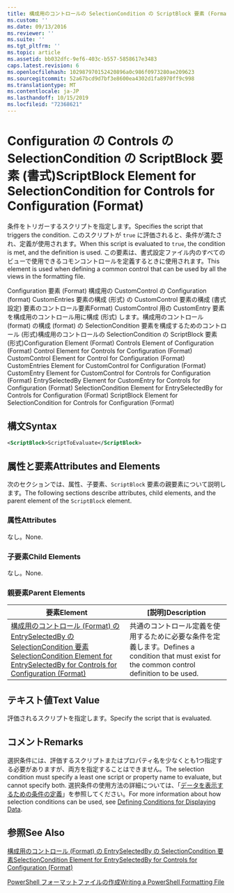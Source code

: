 ```yaml
---
title: 構成用のコントロールの SelectionCondition の ScriptBlock 要素 (Format) |Microsoft Docs
ms.custom: ''
ms.date: 09/13/2016
ms.reviewer: ''
ms.suite: ''
ms.tgt_pltfrm: ''
ms.topic: article
ms.assetid: bb032dfc-9ef6-403c-b557-5858617e3483
caps.latest.revision: 6
ms.openlocfilehash: 102987970152420896a0c986f0973280ae209623
ms.sourcegitcommit: 52a67bcd9d7bf3e8600ea4302d1fa8970ff9c998
ms.translationtype: MT
ms.contentlocale: ja-JP
ms.lasthandoff: 10/15/2019
ms.locfileid: "72368621"
---
```

# <a name="scriptblock-element-for-selectioncondition-for-controls-for-configuration-format"></a><span data-ttu-id="365c1-102">Configuration の Controls の SelectionCondition の ScriptBlock 要素 (書式)</span><span class="sxs-lookup"><span data-stu-id="365c1-102">ScriptBlock Element for SelectionCondition for Controls for Configuration (Format)</span></span>

<span data-ttu-id="365c1-103">条件をトリガーするスクリプトを指定します。</span><span class="sxs-lookup"><span data-stu-id="365c1-103">Specifies the script that triggers the condition.</span></span> <span data-ttu-id="365c1-104">このスクリプトが `true` に評価されると、条件が満たされ、定義が使用されます。</span><span class="sxs-lookup"><span data-stu-id="365c1-104">When this script is evaluated to `true`, the condition is met, and the definition is used.</span></span> <span data-ttu-id="365c1-105">この要素は、書式設定ファイル内のすべてのビューで使用できるコモンコントロールを定義するときに使用されます。</span><span class="sxs-lookup"><span data-stu-id="365c1-105">This element is used when defining a common control that can be used by all the views in the formatting file.</span></span>

<span data-ttu-id="365c1-106">Configuration 要素 (Format) 構成用の CustomControl の Configuration (format) CustomEntries 要素の構成 (形式) の CustomControl 要素の構成 (書式設定) 要素のコントロール要素Format) CustomControl 用の CustomEntry 要素を構成用のコントロール用に構成 (形式) します。構成用のコントロール (format) の構成 (format) の SelectionCondition 要素を構成するためのコントロール (形式)構成用のコントロールの SelectionCondition の ScriptBlock 要素 (形式)</span><span class="sxs-lookup"><span data-stu-id="365c1-106">Configuration Element (Format) Controls Element of Configuration (Format) Control Element for Controls for Configuration (Format) CustomControl Element for Control for Configuration (Format) CustomEntries Element for CustomControl for Configuration (Format) CustomEntry Element for CustomControl for Controls for Configuration (Format) EntrySelectedBy Element for CustomEntry for Controls for Configuration (Format) SelectionCondition Element for EntrySelectedBy for Controls for Configuration (Format) ScriptBlock Element for SelectionCondition for Controls for Configuration (Format)</span></span>

## <a name="syntax"></a><span data-ttu-id="365c1-107">構文</span><span class="sxs-lookup"><span data-stu-id="365c1-107">Syntax</span></span>

```xml
<ScriptBlock>ScriptToEvaluate</ScriptBlock>
```

## <a name="attributes-and-elements"></a><span data-ttu-id="365c1-108">属性と要素</span><span class="sxs-lookup"><span data-stu-id="365c1-108">Attributes and Elements</span></span>

<span data-ttu-id="365c1-109">次のセクションでは、属性、子要素、`ScriptBlock` 要素の親要素について説明します。</span><span class="sxs-lookup"><span data-stu-id="365c1-109">The following sections describe attributes, child elements, and the parent element of the `ScriptBlock` element.</span></span>

### <a name="attributes"></a><span data-ttu-id="365c1-110">属性</span><span class="sxs-lookup"><span data-stu-id="365c1-110">Attributes</span></span>

<span data-ttu-id="365c1-111">なし。</span><span class="sxs-lookup"><span data-stu-id="365c1-111">None.</span></span>

### <a name="child-elements"></a><span data-ttu-id="365c1-112">子要素</span><span class="sxs-lookup"><span data-stu-id="365c1-112">Child Elements</span></span>

<span data-ttu-id="365c1-113">なし。</span><span class="sxs-lookup"><span data-stu-id="365c1-113">None.</span></span>

### <a name="parent-elements"></a><span data-ttu-id="365c1-114">親要素</span><span class="sxs-lookup"><span data-stu-id="365c1-114">Parent Elements</span></span>

|<span data-ttu-id="365c1-115">要素</span><span class="sxs-lookup"><span data-stu-id="365c1-115">Element</span></span>|<span data-ttu-id="365c1-116">[説明]</span><span class="sxs-lookup"><span data-stu-id="365c1-116">Description</span></span>|
|-------------|-----------------|
|[<span data-ttu-id="365c1-117">構成用のコントロール (Format) の EntrySelectedBy の SelectionCondition 要素</span><span class="sxs-lookup"><span data-stu-id="365c1-117">SelectionCondition Element for EntrySelectedBy for Controls for Configuration (Format)</span></span>](./selectioncondition-element-for-entryselectedby-for-controls-for-configuration-format.md)|<span data-ttu-id="365c1-118">共通のコントロール定義を使用するために必要な条件を定義します。</span><span class="sxs-lookup"><span data-stu-id="365c1-118">Defines a condition that must exist for the common control definition to be used.</span></span>|

## <a name="text-value"></a><span data-ttu-id="365c1-119">テキスト値</span><span class="sxs-lookup"><span data-stu-id="365c1-119">Text Value</span></span>

<span data-ttu-id="365c1-120">評価されるスクリプトを指定します。</span><span class="sxs-lookup"><span data-stu-id="365c1-120">Specify the script that is evaluated.</span></span>

## <a name="remarks"></a><span data-ttu-id="365c1-121">コメント</span><span class="sxs-lookup"><span data-stu-id="365c1-121">Remarks</span></span>

<span data-ttu-id="365c1-122">選択条件には、評価するスクリプトまたはプロパティ名を少なくとも1つ指定する必要がありますが、両方を指定することはできません。</span><span class="sxs-lookup"><span data-stu-id="365c1-122">The selection condition must specify a least one script or property name to evaluate, but cannot specify both.</span></span> <span data-ttu-id="365c1-123">選択条件の使用方法の詳細については、「[データを表示するための条件の定義](./defining-conditions-for-displaying-data.md)」を参照してください。</span><span class="sxs-lookup"><span data-stu-id="365c1-123">For more information about how selection conditions can be used, see [Defining Conditions for Displaying Data](./defining-conditions-for-displaying-data.md).</span></span>

## <a name="see-also"></a><span data-ttu-id="365c1-124">参照</span><span class="sxs-lookup"><span data-stu-id="365c1-124">See Also</span></span>

[<span data-ttu-id="365c1-125">構成用のコントロール (Format) の EntrySelectedBy の SelectionCondition 要素</span><span class="sxs-lookup"><span data-stu-id="365c1-125">SelectionCondition Element for EntrySelectedBy for Controls for Configuration (Format)</span></span>](./selectioncondition-element-for-entryselectedby-for-controls-for-configuration-format.md)

[<span data-ttu-id="365c1-126">PowerShell フォーマットファイルの作成</span><span class="sxs-lookup"><span data-stu-id="365c1-126">Writing a PowerShell Formatting File</span></span>](./writing-a-powershell-formatting-file.md)
